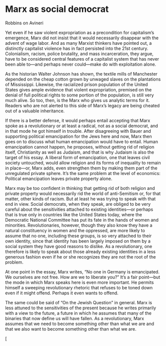# Marx as social democrat

Robbins on Avineri


Yet even if he saw violent expropriation as a precondition for capitalism’s emergence, Marx did not insist that it would necessarily disappear with the advent of wage labor. And as many Marxist thinkers have pointed out, a distinctly capitalist violence has in fact persisted into the 21st century. Colonialism, racism, police brutality, and mass incarceration, they argue, have to be considered central features of a capitalist system that has never been able to—and perhaps never could—make do with exploitation alone.


As the historian Walter Johnson has shown, the textile mills of Manchester depended on the cheap cotton grown by unwaged slaves on the plantations of Mississippi. Likewise, the racialized prison population of the United States gives ample evidence that violent expropriation, premised on the denial of full political rights to some portion of the population, is still very much alive. So too, then, is the Marx who gives us analytic terms for it. Readers who are not alerted to this side of Marx’s legacy are being cheated out of a valuable inheritance.

If there is a better defense, it would perhaps entail accepting that Marx spoke as a revolutionary or at least a radical, not as a social democrat, and in that mode he got himself in trouble. After disagreeing with Bauer and supporting political emancipation for the Jews here and now, Marx then goes on to discuss what human emancipation would have to entail. Human emancipation cannot happen, he proposes, without getting rid of religion itself, Christianity as well as Judaism, and that is why Judaism is also the target of his essay. A liberal form of emancipation, one that leaves civil society untouched, would allow religion and its forms of inequality to remain in place—or, Marx adds, even strengthen them by making them part of the unregulated private sphere. It’s the same problem at the level of economics: Political emancipation leaves private property alone.

Marx may be too confident in thinking that getting rid of both religion and private property would necessarily rid the world of anti-Semitism or, for that matter, other kinds of racism. But at least he was trying to speak with that end in view. Social democrats, when they speak, are obliged to be very careful about the sensitivities attached to existing identities—or perhaps that is true only in countries like the United States today, where the Democratic National Committee has put its fate in the hands of women and minorities. Revolutionaries, however, though they also know they have a natural constituency in women and the oppressed, are more likely to assume that no one, including these groups, is so very attached to their own identity, since that identity has been largely imposed on them by a social system they have good reasons to dislike. As a revolutionary, one therefore is likely to speak about those already existing identities in a less generous fashion even if he or she recognizes they are not the root of the problem.

At one point in the essay, Marx writes, “No one in Germany is emancipated. We ourselves are not free. How are we to liberate you?” It’s a fair point—but the mode in which Marx speaks here is even more important. He permits himself a sweeping revolutionary rhetoric that refuses to be toned down even if it might offend. Perhaps it even wants to offend.

The same could be said of “On the Jewish Question” in general. Marx is less attuned to the sensitivities of the present because he writes primarily with a view to the future, a future in which he assumes that many of the binaries that now define us will have fallen. As a revolutionary, Marx assumes that we need to become something other than what we are and that we also want to become something other than what we are.

[

